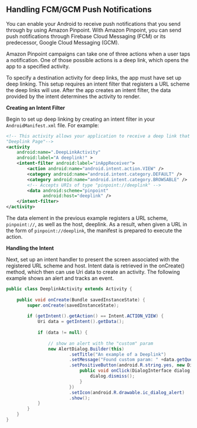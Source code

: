 ## Handling FCM/GCM Push Notifications

You can enable your Android to receive push notifications that you send through by using Amazon Pinpoint. With Amazon Pinpoint, you can send push notifications through Firebase Cloud Messaging (FCM) or its predecessor, Google Cloud Messaging (GCM).

Amazon Pinpoint campaigns can take one of three actions when a user taps a notification. One of those possible actions is a deep link, which opens the app to a specified activity.

To specify a destination activity for deep links, the app must have set up deep linking. This setup requires an intent filter that registers a URL scheme the deep links will use. After the app creates an intent filter, the data provided by the intent determines the activity to render.

**Creating an Intent Filter**

Begin to set up deep linking by creating an intent filter in your `AndroidManifest.xml` file. For example:

```xml
<!-- This activity allows your application to receive a deep link that navigates directly to the 
"Deeplink Page"-->
<activity
    android:name=".DeepLinkActivity"
    android:label="A deeplink!" >
    <intent-filter android:label="inAppReceiver">
        <action android:name="android.intent.action.VIEW" />
        <category android:name="android.intent.category.DEFAULT" />
        <category android:name="android.intent.category.BROWSABLE" />
        <!-- Accepts URIs of type "pinpoint://deeplink" -->
        <data android:scheme="pinpoint"
              android:host="deeplink" />
    </intent-filter>
</activity>
```

The data element in the previous example registers a URL scheme, `pinpoint://`, as well as the host, deeplink. As a result, when given a URL in the form of `pinpoint://deeplink`, the manifest is prepared to execute the action.

**Handling the Intent**

Next, set up an intent handler to present the screen associated with the registered URL scheme and host. Intent data is retrieved in the onCreate() method, which then can use Uri data to create an activity. The following example shows an alert and tracks an event.

```java
public class DeeplinkActivity extends Activity {
 
    public void onCreate(Bundle savedInstanceState) {
        super.onCreate(savedInstanceState);
 
        if (getIntent().getAction() == Intent.ACTION_VIEW) {
            Uri data = getIntent().getData();
 
            if (data != null) {
 
                // show an alert with the "custom" param
                new AlertDialog.Builder(this)
                        .setTitle("An example of a Deeplink")
                        .setMessage("Found custom param: " +data.getQueryParameter("custom"))
                        .setPositiveButton(android.R.string.yes, new DialogInterface.OnClickListener() {
                            public void onClick(DialogInterface dialog, int which) {
                                dialog.dismiss();
                            }
                        })
                        .setIcon(android.R.drawable.ic_dialog_alert)
                        .show();
            }
        }
    }
}
```